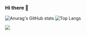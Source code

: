 ### Hi there 👋

![Anurag's GitHub stats](https://github-readme-stats.vercel.app/api?username=lycamnguyen&hide=contribs,prs)
![Top Langs](https://github-readme-stats.vercel.app/api/top-langs/?username=lycamnguyen&layout=compact)

<a href="https://github.com/uvipen/Super-mario-bros-A3C-pytorch/">
  <!-- Change the `github-readme-stats.anuraghazra1.vercel.app` to `github-readme-stats.vercel.app`  -->
  <img align="center" src="https://github-readme-stats.anuraghazra1.vercel.app/api/pin/?username=lycamnguyen&repo=SeaCatCine&theme=gruvbox" />
</a>   

